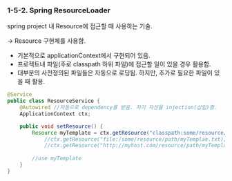 ### 1-5-2. Spring ResourceLoader
spring project 내 Resource에 접근할 때 사용하는 기술.

-> Resource 구현체를 사용함.

- 기본적으로 applicationContext에서 구현되어 있음.
- 프로젝트내 파일(주로 classpath 하위 파일)에 접근할 일이 있을 경우 활용함.
- 대부분의 사전정의된 파일들은 자동으로 로딩됨. 하지만, 추가로 필요한 파일이 있을 때 활용.

```java
@Service
public class ResourceService {
    @Autowired //자동으로 dependency를 받음. 자기 자신을 injection(삽입)함.
    ApplicationContext ctx;

    public void setResource() {
        Resource myTemplate = ctx.getResource("classpath:some/resource/path/myTemplate.txt");
            //ctx.getResource("file:/some/resource/path/myTemplae.txt);
            //ctx.getResource("http://myhost.com/resource/path/myTemplate.txt);
        
        //use myTemplate
    }
}
```


